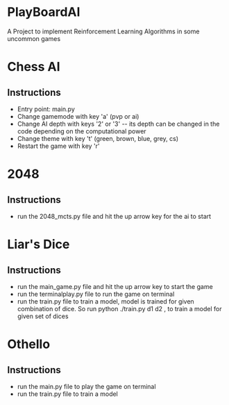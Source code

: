 # PlayBoardAI
A Project to implement Reinforcement Learning Algorithms in some uncommon games

# Chess AI

## Instructions

- Entry point: main.py
- Change gamemode with key 'a' (pvp or ai)
- Change AI depth with keys '2' or '3'
    -- its depth can be changed in the code depending on the computational power 
- Change theme with key 't' (green, brown, blue, grey, cs)
- Restart the game with key 'r'

# 2048

## Instructions
- run the 2048_mcts.py file and hit the up arrow key for the ai to start

# Liar's Dice

## Instructions
- run the main_game.py file and hit the up arrow key to start the game
- run the terminalplay.py file to run the game on terminal
- run the train.py file to train a model, model is trained for given combination of dice. So run python ./train.py d1 d2 , to train a model for given set of dices 

# Othello

## Instructions
- run the main.py file to play the game on terminal
- run the train.py file to train a model
 
